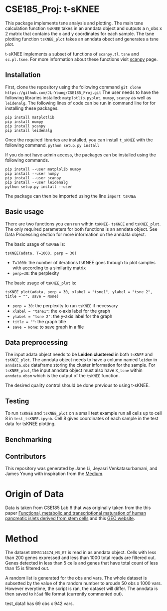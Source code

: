 # CSE185_Proj: t-sKNEE

This package implements tsne analysis and plotting. The main tsne calculation function `tsKNEE` takes in an anndata object and outputs a n_obs x 2 matrix that contains the x and y coordinates for each sample. The tsne plotting function `tsKNEE_plot` takes an anndata obect and generates a tsne plot. 

t-sKNEE implements a subset of functions of `scanpy.tl.tsne` and `sc.pl.tsne`. For more information about these functions visit [scanpy](https://scanpy.readthedocs.io/en/stable/api/tools.html) page.

## Installation
First, clone the repository using the following command `git clone https://github.com/JL-Young/CSE185_Proj.git`
The user needs to have the following libraries installed: `matplotlib.pyplot`, `numpy`, `scanpy` as well as `leidenalg`. The following lines of code can be run in command line for for installing these packages.

```
pip install matplotlib 
pip install numpy 
pip install scanpy 
pip install leidenalg
```
Once the required libraries are installed, you can install `t_sKNEE` with the following command.
```python setup.py install```

If you do not have admin access, the packages can be installed using the following commands.
```
pip install --user matplolib numpy
pip install --user numpy
pip install --user scanpy 
pip install --user leidenalg
python setup.py install --user
```

The package can then be imported using the line `import tsKNEE`

## Basic usage

There are two functions you can run wihtin `tsKNEE`- `tsKNEE` and `tsKNEE_plot`. The only required parameters for both functions is an anndata object. See Data Processing section for more information on the anndata object.

The basic usage of `tsKNEE` is: 
```
tsKNEE(adata, T=1000, perp = 30)
```
- `T=1000`: the number of iterations tsKNEE goes through to plot samples with according to a similarity matrix
- `perp=30`: the perplexity 

The basic usage of `tsKNEE_plot` is: 
```
tsKNEE_plot(adata, perp = 30, xlabel = "tsne1", ylabel = "tsne 2", title = "", save = None)
```
- `perp = 30`: the perplexity to run `tsKNEE` if necessary
- `xlabel = "tsne1"`: the x-axis label for the graph
- `ylabel = "tsne 2"`: the y-axis label for the graph
- `title = ""`: the graph title
- `save = None`: to save graph in a file

## Data preprocessing

The input adata object needs to be **Leiden clustered** in both `tsKNEE` and `tsKNEE_plot`. The anndata object needs to have a column named `leiden` in `anndata.obs` dataframe storing the cluster information for the sample. For `tsKNEE_plot`, the input anndata object must also have `X_tsne` within `anndata.obsm` which is the output of the `tsKNEE` function. 

The desired quality control should be done previous to using t-sKNEE. 

## Testing 

To run `tsKNEE` and `tsKNEE_plot` on a small test example run all cells up to cell 8 in `test_tsKNEE.ipynb`. Cell 8 gives coordinates of each sample in the test data for tsKNEE plotting. 

## Benchmarking

## Contributors

This repository was generated by Jane Li, Jeyasri Venkatasurbamani, and James Young with inspiration from the [Medium](https://towardsdatascience.com/understanding-t-sne-by-implementing-2baf3a987ab3).


# Origin of Data

Data is taken from CSE185 Lab 6 that was originally taken from the this paper [Functional, metabolic and transcriptional maturation of human pancreatic islets derived from stem cells](https://www.nature.com/articles/s41587-022-01219-z.pdf) and this [GEO website](https://www.ncbi.nlm.nih.gov/geo/query/acc.cgi?acc=GSM5114474). 

# Method
The dataset `GSM5114474_M3_E7` is read in as anndata object. Cells with less than 200 genes expressed and less than 1000 total reads are filtered out. Genes detected in less than 5 cells and genes that have total count of less than 15 is filtered out. 

A random list is generated for the obs and vars. The whole dataset is subsetted by the value of the random number to aroudn 50 obs x 1000 vars. However everytime, the script is ran, the dataset will differ. The anndata is then saved to `h5ad` file format (currently commented out). 

test_data1 has 69 obs x 942 vars.
